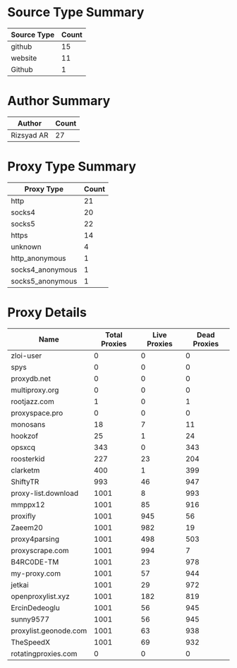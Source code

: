 # Source Type Summary

| Source Type | Count |
|-------------|-------|
| github | 15 |
| website | 11 |
| Github | 1 |


# Author Summary

| Author | Count |
|--------|-------|
| Rizsyad AR | 27 |


# Proxy Type Summary

| Proxy Type | Count |
|------------|-------|
| http | 21 |
| socks4 | 20 |
| socks5 | 22 |
| https | 14 |
| unknown | 4 |
| http_anonymous | 1 |
| socks4_anonymous | 1 |
| socks5_anonymous | 1 |


# Proxy Details

| Name | Total Proxies | Live Proxies | Dead Proxies |
|------|---------------|--------------|---------------|
| zloi-user | 0 | 0 | 0 |
| spys | 0 | 0 | 0 |
| proxydb.net | 0 | 0 | 0 |
| multiproxy.org | 0 | 0 | 0 |
| rootjazz.com | 1 | 0 | 1 |
| proxyspace.pro | 0 | 0 | 0 |
| monosans | 18 | 7 | 11 |
| hookzof | 25 | 1 | 24 |
| opsxcq | 343 | 0 | 343 |
| roosterkid | 227 | 23 | 204 |
| clarketm | 400 | 1 | 399 |
| ShiftyTR | 993 | 46 | 947 |
| proxy-list.download | 1001 | 8 | 993 |
| mmppx12 | 1001 | 85 | 916 |
| proxifly | 1001 | 945 | 56 |
| Zaeem20 | 1001 | 982 | 19 |
| proxy4parsing | 1001 | 498 | 503 |
| proxyscrape.com | 1001 | 994 | 7 |
| B4RC0DE-TM | 1001 | 23 | 978 |
| my-proxy.com | 1001 | 57 | 944 |
| jetkai | 1001 | 29 | 972 |
| openproxylist.xyz | 1001 | 182 | 819 |
| ErcinDedeoglu | 1001 | 56 | 945 |
| sunny9577 | 1001 | 56 | 945 |
| proxylist.geonode.com | 1001 | 63 | 938 |
| TheSpeedX | 1001 | 69 | 932 |
| rotatingproxies.com | 0 | 0 | 0 |
